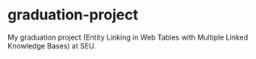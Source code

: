# graduation-project
My graduation project (Entity Linking in Web Tables with Multiple Linked Knowledge Bases) at SEU.
